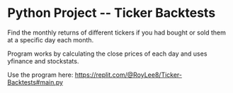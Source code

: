 # Python Project -- Ticker Backtests

Find the monthly returns of different tickers if you had bought or sold them at a specific day each month.

Program works by calculating the close prices of each day and uses yfinance and stockstats. 

Use the program here: https://replit.com/@RoyLee8/Ticker-Backtests#main.py
